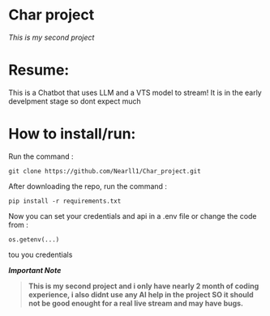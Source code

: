 # Char project
 
*This is my second project*

# Resume:

This is a Chatbot that uses LLM and a VTS model to stream!
It is in the early develpment stage so dont expect much

# How to install/run:

Run the command :
```
git clone https://github.com/Nearll1/Char_project.git
```
After downloading the repo, run the command :
```
pip install -r requirements.txt
```

Now you can set your credentials and api in a .env file or
change the code from : 
```
os.getenv(...)
```
tou you credentials

***Important Note***

> **This is my second project and i only have nearly 2 month of coding experience, i also didnt use any AI help in the project SO it should not be good enought for a real live stream and may have bugs.**